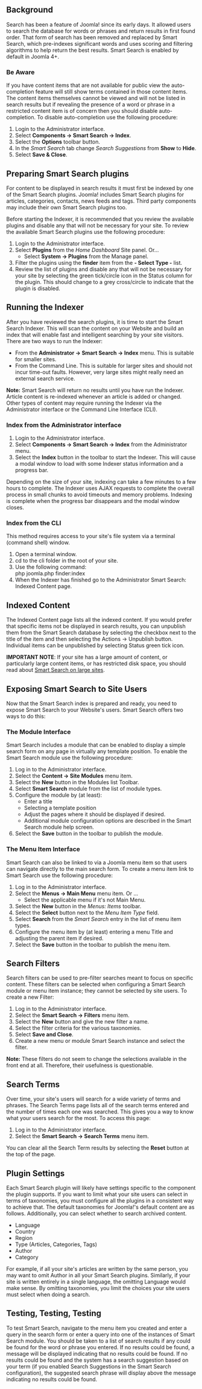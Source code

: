 <!-- Filename: Smart_Search_quickstart_guide / Display title: Smart Search Quickstart -->

## Background

Search has been a feature of Joomla! since its early days. It allowed users to search the database for words or phrases and return results in first found order. That form of search has been removed and replaced by Smart Search, which pre-indexes significant words and uses scoring and filtering algorithms to help return the best results. Smart Search is enabled by default in Joomla 4+.

### Be Aware

If you have content items that are not available for public view the auto-completion feature will still show terms contained in those content items. The content items themselves cannot be viewed and will not be listed in search results but if revealing the presence of a word or phrase in a restricted content item is of concern then you should disable auto-completion. To disable auto-completion use the following procedure:

1.  Login to the Administrator interface.
2.  Select **Components → Smart Search → Index**.
3.  Select the **Options** toolbar button.
4.  In the *Smart Search* tab change *Search Suggestions* from **Show** to **Hide**.
5.  Select **Save & Close**.

## Preparing Smart Search plugins

For content to be displayed in search results it must first be indexed by one of the Smart Search plugins. Joomla! includes Smart Search plugins for articles, categories, contacts, news feeds and tags. Third party components may include their own Smart Search plugins too. 

Before starting the Indexer, it is recommended that you review the available plugins and disable any that will not be necessary for your site. To review the available Smart Search plugins use the following procedure:

1.  Login to the Administrator interface.
2.  Select **Plugins** from the *Home Dashboard* Site panel. Or...
    - Select **System → Plugins** from the Manage panel.
3.  Filter the plugins using the **finder** item from the **- Select Type -** list.
4.  Review the list of plugins and disable any that will not be necessary for your site by selecting the green tick/circle icon in the Status column for the plugin. This should change to a grey cross/circle to indicate that the plugin is disabled.

## Running the Indexer

After you have reviewed the search plugins, it is time to start the Smart Search Indexer. This will scan the content on your Website and build an index that will enable fast and intelligent searching by your site visitors. There are two ways to run the Indexer:

* From the **Administrator → Smart Search → Index** menu. This is suitable for smaller sites.
* From the Command Line. This is suitable for larger sites and should not incur time-out faults. However, very large sites might really need an external search service.

**Note:** Smart Search will return no results until you have run the Indexer. Article content is re-indexed whenever an article is added or changed. Other types of content may require running the Indexer via the Administrator interface or the Command Line Interface (CLI).

### Index from the Administrator interface

1.  Login to the Administrator interface.
2.  Select **Components → Smart Search → Index** from the Administrator menu.
3.  Select the **Index** button in the toolbar to start the Indexer. This will cause a modal window to load with some Indexer status information and a progress bar.

Depending on the size of your site, indexing can take a few minutes to a few hours to complete. The Indexer uses AJAX requests to complete the overall process in small chunks to avoid timeouts and memory problems. Indexing is complete when the progress bar disappears and the modal window closes.

### Index from the CLI

This method requires access to your site's file system via a terminal (command shell) window.

1. Open a terminal window.
2. cd to the cli folder in the root of your site.
3. Use the following command:<br>
    php joomla.php finder:index
4. When the Indexer has finished go to the Administrator Smart Search: Indexed Content page.

## Indexed Content

The Indexed Content page lists all the indexed content. If you would prefer that specific items not be displayed in search results, you can unpublish them from the Smart Search database by selecting the checkbox next to the title of the item and then selecting the Actions → Unpublish button. Individual items  can be unpublished by selecting Status green tick icon.

**IMPORTANT NOTE**: If your site has a large amount of content, or particularly large content items, or has restricted disk space, you should read about [Smart Search on large sites](jdocmanual?article=user/smart-search/smart-search-on-large-sites).

## Exposing Smart Search to Site Users

Now that the Smart Search index is prepared and ready, you need to expose Smart Search to your Website's users. Smart Search offers two ways to do this:

### The Module Interface

Smart Search includes a module that can be enabled to display a simple search form on any page in virtually any template position. To enable the Smart Search module use the following procedure:

1.  Log in to the Administrator interface.
2.  Select the **Content → Site Modules** menu item.
3.  Select the **New** button in the Modules list Toolbar.
4.  Select **Smart Search** module from the list of module types.
5.  Configure the module by (at least):
    - Enter a title
    - Selecting a template position
    - Adjust the pages where it should be displayed if desired.
    - Additional module configuration options are described in the Smart Search module help screen.
6.  Select the **Save** button in the toolbar to publish the module.

### The Menu Item Interface

Smart Search can also be linked to via a Joomla menu item so that users can navigate directly to the main search form. To create a menu item link to Smart Search use the following procedure:

1.  Log in to the Administrator interface.
2.  Select the **Menus → Main Menu** menu item. Or ...
    - Select the applicable menu if it's not Main Menu.
3. Select the **New** button in the *Menus: Items* toolbar.
4. Select the **Select** button next to the *Menu Item Type* field.
5. Select **Search** from the *Smart Search* entry in the list of menu item types.
6. Configure the menu item by (at least) entering a menu Title and adjusting the parent item if desired.
7. Select the **Save** button in the toolbar to publish the menu item.

## Search Filters

Search filters can be used to pre-filter searches meant to focus on specific content. These filters can be selected when configuring a Smart Search module or menu item instance; they cannot be selected by site users. To create a new Filter:

1. Log in to the Administrator interface.
2. Select the **Smart Search → Filters** menu item.
3. Select the **New** button and give the new filter a name.
4. Select the filter criteria for the various taxonomies.
5. Select **Save and Close**.
6. Create a new menu or module Smart Search instance and select the filter.

**Note:** These filters do not seem to change the selections available in the front end at all. Therefore, their usefulness is questionable.

## Search Terms

Over time, your site's users will search for a wide variety of terms and phrases. The Search Terms page lists all of the search terms entered and the number of times each one was searched. This gives you a way to know what your users search for the most. To access this page:

1. Log in to the Administrator interface.
2. Select the **Smart Search → Search Terms** menu item.

You can clear all the Search Term results by selecting the **Reset** button at the top of the page.

## Plugin Settings

Each Smart Search plugin will likely have settings specific to the component the plugin supports. If you want to limit what your site users can select in terms of taxonomies, you must configure all the plugins in a consistent way to achieve that. The default taxonomies for Joomla!'s default content are as follows. Additionally, you can select whether to search archived content.

- Language
- Country
- Region
- Type (Articles, Categories, Tags)
- Author
- Category

For example, if all your site's articles are written by the same person, you may want to omit Author in all your Smart Search plugins. Similarly, if your site is written entirely in a single language, the omitting Language would make sense. By omitting taxonomies, you limit the choices your site users must select when doing a search.

## Testing, Testing, Testing

To test Smart Search, navigate to the menu item you created and enter a query in the search form or enter a query into one of the instances of Smart Search module. You should be taken to a list of search results if any could be found for the word or phrase you entered. If no results could be found, a message will be displayed indicating that no results could be found. If no results could be found and the system has a search suggestion based on your term (if you enabled Search Suggestions in the Smart Search configuration), the suggested search phrase will display above the message indicating no results could be found.
